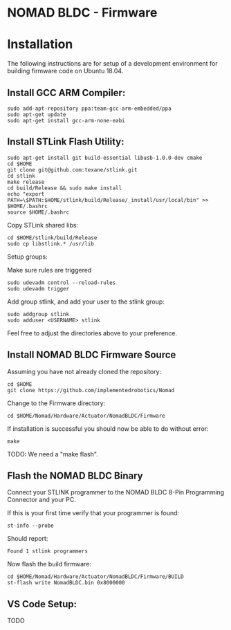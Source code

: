 # NOMAD BLDC - Firmware

# Installation

The following instructions are for setup of a development environment for building firmware code on Ubuntu 18.04.

## Install GCC ARM Compiler:

```
sudo add-apt-repository ppa:team-gcc-arm-embedded/ppa
sudo apt-get update
sudo apt-get install gcc-arm-none-eabi
```

## Install STLink Flash Utility:

```
sudo apt-get install git build-essential libusb-1.0.0-dev cmake
cd $HOME
git clone git@github.com:texane/stlink.git
cd stlink
make release
cd build/Release && sudo make install
echo "export PATH=\$PATH:$HOME/stlink/build/Release/_install/usr/local/bin" >> $HOME/.bashrc
source $HOME/.bashrc
```
Copy STLink shared libs:
```
cd $HOME/stlink/build/Release
sudo cp libstlink.* /usr/lib
```

Setup groups:

Make sure rules are triggered
```
sudo udevadm control --reload-rules
sudo udevadm trigger
```

Add group stlink, and add your user to the stlink group:
```
sudo addgroup stlink
sudo adduser <USERNAME> stlink
```

Feel free to adjust the directories above to your preference.

## Install NOMAD BLDC Firmware Source

Assuming you have not already cloned the repository:

```
cd $HOME
git clone https://github.com/implementedrobotics/Nomad
```

Change to the Firmware directory:

```
cd $HOME/Nomad/Hardware/Actuator/NomadBLDC/Firmware
```

If installation is successful you should now be able to do without error:

```
make
```
TODO: We need a "make flash".

## Flash the NOMAD BLDC Binary

Connect your STLINK programmer to the NOMAD BLDC 8-Pin Programming Connector and your PC.

If this is your first time verify that your programmer is found:
```
st-info --probe
```

Should report:
```
Found 1 stlink programmers
```

Now flash the build firmware:
```
cd $HOME/Nomad/Hardware/Actuator/NomadBLDC/Firmware/BUILD
st-flash write NomadBLDC.bin 0x8000000
```

## VS Code Setup:
TODO
